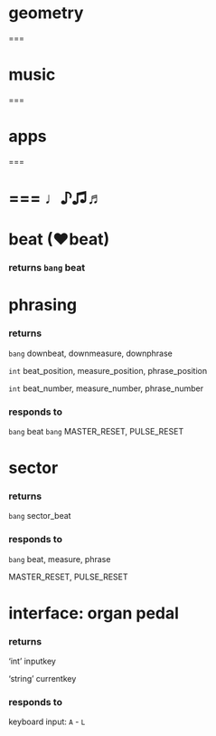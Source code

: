 # geometry
===
# music
===
# apps
===

===
♩♪♫♬
===

# beat (♥beat)
### returns `bang` beat

# phrasing
### returns
`bang` downbeat, downmeasure, downphrase

`int` beat_position, measure_position, phrase_position

`int` beat_number, measure_number, phrase_number

### responds to
`bang` beat
`bang` MASTER_RESET, PULSE_RESET

# sector
### returns
`bang` sector_beat

### responds to
`bang` beat, measure, phrase

MASTER_RESET, PULSE_RESET

# interface: organ pedal
### returns
‘int’ inputkey

‘string’ currentkey

### responds to
keyboard input: `A` - `L`
